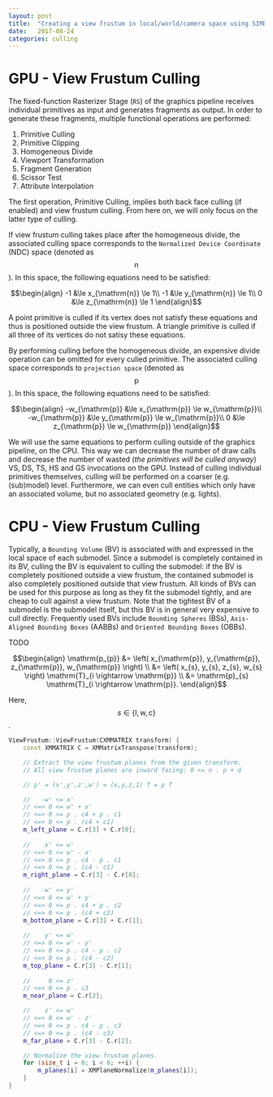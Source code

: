 ```yaml
---
layout: post
title:  "Creating a view frustum in local/world/camera space using SIMD"
date:   2017-08-24
categories: culling
---
```


# GPU - View Frustum Culling
The fixed-function Rasterizer Stage (`RS`) of the graphics pipeline receives individual primitives as input and generates fragments as output. In order to generate these fragments, multiple functional operations are performed:
1. Primitive Culling
2. Primitive Clipping
3. Homogeneous Divide
4. Viewport Transformation
5. Fragment Generation
6. Scissor Test
7. Attribute Interpolation

The first operation, Primitive Culling, implies both back face culling (if enabled) and view frustum culling. From here on, we will only focus on the latter type of culling. 

If view frustum culling takes place after the homogeneous divide, the associated culling space corresponds to the `Normalized Device Coordinate` (NDC) space (denoted as $$\mathrm{n}$$). In this space, the following equations need to be satisfied:

$$\begin{align}
-1 &\le x_{\mathrm{n}} \le 1\\
-1 &\le y_{\mathrm{n}} \le 1\\
0 &\le z_{\mathrm{n}} \le 1
\end{align}$$

A point primitive is culled if its vertex does not satisfy these equations and thus is positioned outside the view frustum. A triangle primitive is culled if all three of its vertices do not satisy these equations.

By performing culling before the homogeneous divide, an expensive divide operation can be omitted for every culled primitive. The associated culling space corresponds to `projection space` (denoted as $$\mathrm{p}$$). In this space, the following equations need to be satisfied:

$$\begin{align}
-w_{\mathrm{p}} &\le x_{\mathrm{p}} \le w_{\mathrm{p}}\\
-w_{\mathrm{p}} &\le y_{\mathrm{p}} \le w_{\mathrm{p}}\\
0 &\le z_{\mathrm{p}} \le w_{\mathrm{p}}
\end{align}$$

We will use the same equations to perform culling outside of the graphics pipeline, on the CPU. This way we can decrease the number of draw calls and decrease the number of wasted (*the primitives will be culled anyway*) VS, DS, TS, HS and GS invocations on the GPU. Instead of culling individual primitives themselves, culling will be performed on a coarser (e.g. (sub)model) level. Furthermore, we can even cull entities which only have an associated volume, but no associated geometry (e.g. lights).

# CPU - View Frustum Culling
Typically, a `Bounding Volume` (BV) is associated with and expressed in the local space of each submodel. Since a submodel is completely contained in its BV, culling the BV is equivalent to culling the submodel: if the BV is completely positioned outside a view frustum, the contained submodel is also completely positioned outside that view frustum. All kinds of BVs can be used for this purpose as long as they fit the submodel tightly, and are cheap to cull against a view frustum. Note that the tightest BV of a submodel is the submodel itself, but this BV is in general very expensive to cull directly. Frequently used BVs include `Bounding Spheres` (BSs),  `Axis-Aligned Bounding Boxes` (AABBs) and `Oriented Bounding Boxes` (OBBs).

TODO

$$\begin{align}
\mathrm{p_{p}} 
&= \left( x_{\mathrm{p}}, y_{\mathrm{p}}, z_{\mathrm{p}}, w_{\mathrm{p}} \right) \\
&= \left( x_{s}, y_{s}, z_{s}, w_{s} \right) \mathrm{T}_{i \rightarrow \mathrm{p}} \\
&= \mathrm{p}_{s} \mathrm{T}_{i \rightarrow \mathrm{p}}.
\end{align}$$

Here, $$s \in \{\mathrm{l}, \mathrm{w}, \mathrm{c}\}$$.

```c++
ViewFrustum::ViewFrustum(CXMMATRIX transform) {
	const XMMATRIX C = XMMatrixTranspose(transform);

	// Extract the view frustum planes from the given transform.
	// All view frustum planes are inward facing: 0 <= n . p + d

	// p' = (x',y',z',w') = (x,y,z,1) T = p T

	//   -w' <= x'
	// <=> 0 <= w' + x'
	// <=> 0 <= p . c4 + p . c1
	// <=> 0 <= p . (c4 + c1)
	m_left_plane = C.r[3] + C.r[0];
		
	//    x' <= w'
	// <=> 0 <= w' - x'
	// <=> 0 <= p . c4 - p . c1
	// <=> 0 <= p . (c4 - c1)
	m_right_plane = C.r[3] - C.r[0];
		
	//   -w' <= y'
	// <=> 0 <= w' + y'
	// <=> 0 <= p . c4 + p . c2
	// <=> 0 <= p . (c4 + c2)
	m_bottom_plane = C.r[3] + C.r[1];
		
	//    y' <= w'
	// <=> 0 <= w' - y'
	// <=> 0 <= p . c4 - p . c2
	// <=> 0 <= p . (c4 - c2)
	m_top_plane = C.r[3] - C.r[1];
		
	//     0 <= z'
	// <=> 0 <= p . c3
	m_near_plane = C.r[2];

	//    z' <= w'
	// <=> 0 <= w' - z'
	// <=> 0 <= p . c4 - p . c3
	// <=> 0 <= p . (c4 - c3)
	m_far_plane = C.r[3] - C.r[2];

	// Normalize the view frustum planes.
	for (size_t i = 0; i < 6; ++i) {
	    m_planes[i] = XMPlaneNormalize(m_planes[i]);
	}
}
```
